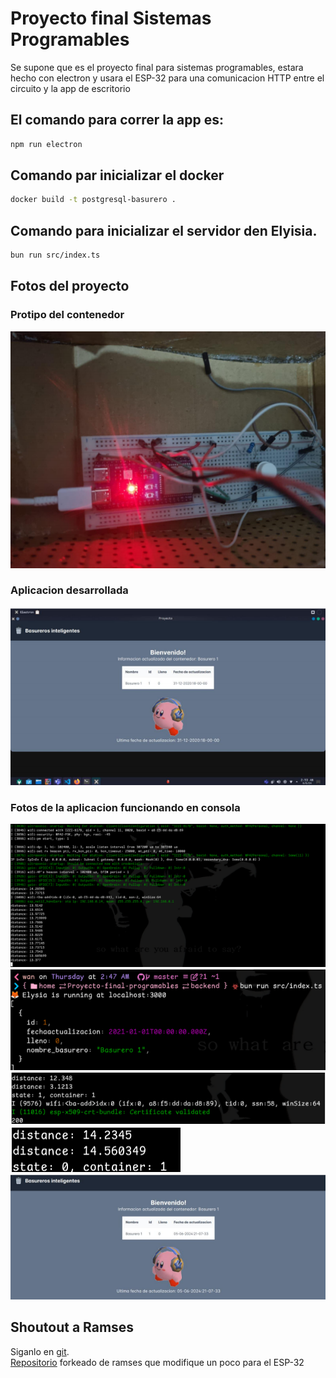 # Proyecto final Sistemas Programables

Se supone que es el proyecto final para sistemas programables, estara hecho con electron y usara el
ESP-32 para una comunicacion HTTP entre el circuito y la app de escritorio

## El comando para correr la app es:
```sh
npm run electron
```
## Comando par inicializar el docker
```sh
docker build -t postgresql-basurero .
```
## Comando para inicializar el servidor den Elyisia.
```sh
bun run src/index.ts
```


## Fotos del proyecto
### Protipo del contenedor
<img src='imagesForGit/container4.png'>  

### Aplicacion desarrollada  
<img src='imagesForGit/container2.png'>  

### Fotos de la aplicacion funcionando en consola
<img src='imagesForGit/container3.png'>  
<img src='imagesForGit/container5.png'>  
<img src='imagesForGit/container6.png'>  
<img src='imagesForGit/container7.png'>  
<img src='imagesForGit/container8.png'>  


## Shoutout a Ramses

Siganlo en [git](https://github.com/RamMaths).  
[Repositorio](https://github.com/NexWan/iot-container) forkeado de ramses que modifique un poco para el ESP-32

